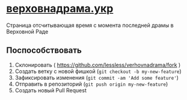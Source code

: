 # [верховнадрама.укр]
Страница отсчитывающая время с момента последней драмы в Верховной Раде

## Поспособствовать

1. Склонировать ( https://github.com/lessless/verhovnadrama/fork )
2. Создать ветку с новой фишкой (`git checkout -b my-new-feature`)
3. Зафиксировать изменения (`git commit -am 'Add some feature'`)
4. Отправить в репозиторий (`git push origin my-new-feature`)
5. Создать новый Pull Request

[верховнадрама.укр]:http://верховнадрама.укр/

